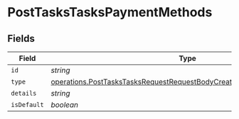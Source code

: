 # PostTasksTasksPaymentMethods


## Fields

| Field                                                                                                                                                            | Type                                                                                                                                                             | Required                                                                                                                                                         | Description                                                                                                                                                      |
| ---------------------------------------------------------------------------------------------------------------------------------------------------------------- | ---------------------------------------------------------------------------------------------------------------------------------------------------------------- | ---------------------------------------------------------------------------------------------------------------------------------------------------------------- | ---------------------------------------------------------------------------------------------------------------------------------------------------------------- |
| `id`                                                                                                                                                             | *string*                                                                                                                                                         | :heavy_minus_sign:                                                                                                                                               | N/A                                                                                                                                                              |
| `type`                                                                                                                                                           | [operations.PostTasksTasksRequestRequestBodyCreatedByPaymentMethodsType](../../models/operations/posttaskstasksrequestrequestbodycreatedbypaymentmethodstype.md) | :heavy_minus_sign:                                                                                                                                               | N/A                                                                                                                                                              |
| `details`                                                                                                                                                        | *string*                                                                                                                                                         | :heavy_minus_sign:                                                                                                                                               | N/A                                                                                                                                                              |
| `isDefault`                                                                                                                                                      | *boolean*                                                                                                                                                        | :heavy_minus_sign:                                                                                                                                               | N/A                                                                                                                                                              |
